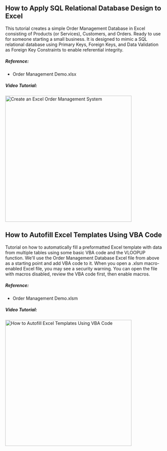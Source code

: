 ## How to Apply SQL Relational Database Design to Excel 
This tutorial creates a simple Order Management Database in Excel consisting of Products (or Services), Customers, and Orders. Ready to use for someone starting a small business. It is designed to mimic a SQL relational database using Primary Keys, Foreign Keys, and Data Validation as Foreign Key Constraints to enable referential integrity.

##### Reference:
* Order Management Demo.xlsx

##### Video Tutorial:
<a href='https://youtu.be/WG0AeUiJItQ'><img src='https://img.youtube.com/vi/WG0AeUiJItQ/0.jpg' width='400' alt='Create an Excel Order Management System'/></a>


## How to Autofill Excel Templates Using VBA Code
Tutorial on how to automatically fill a preformatted Excel template with data from multiple tables using some basic VBA code and the VLOOPUP function. We'll use the Order Management Database Excel file from above as a starting point and add VBA code to it. When you open a .xlsm macro-enabled Excel file, you may see a security warning. You can open the file with macros disabled, review the VBA code first, then enable macros.

##### Reference:
* Order Management Demo.xlsm

##### Video Tutorial:
<a href='https://youtu.be/XtcjX2mfKLY'><img src='https://img.youtube.com/vi/XtcjX2mfKLY/0.jpg' width='400' alt='How to Autofill Excel Templates Using VBA Code'/></a>